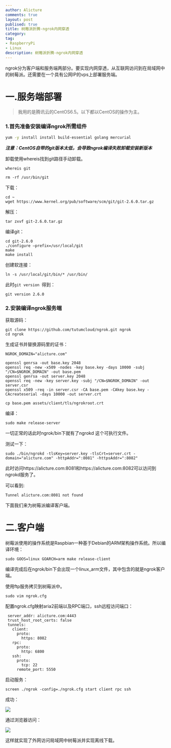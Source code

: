 ```yaml
---
author: Alicture
comments: true
layout: post
publised: true
title: 树莓派折腾-ngrok内网穿透
category: 
tag: 
- RaspberryPi
- Linux
description: 树莓派折腾-ngrok内网穿透
---
```


ngrok分为客户端和服务端两部分。要实现内网穿透，从互联网访问到在局域网中的树莓派。还需要在一个具有公网IP的vps上部署服务端。

<!--more-->

# 一.服务端部署

> 我用的是腾讯云的CentOS6.5。以下都以CentOS的操作为主。

### 1.首先准备安装编译ngrok所需组件

```bash
yum -y install install build-essential golang mercurial
```

***注意：CentOS自带的git版本太低，会导致ngrok编译失败卸载安装新版本***

卸载使用whereis找到git路径手动卸载。

```
whereis git
```

```
rm -rf /usr/bin/git
```

下载：

```
cd ~
wget https://www.kernel.org/pub/software/scm/git/git-2.6.0.tar.gz
```

解压：

```
tar zxvf git-2.6.0.tar.gz
```

编译git：

```
cd git-2.6.0
./configure –prefix=/usr/local/git
make
make install
```

创建软连接：

```
ln -s /usr/local/git/bin/* /usr/bin/
```

此时``git version ``得到：

```
git version 2.6.0
```

### 2.安装编译ngrok服务端

获取源码：

```
git clone https://github.com/tutumcloud/ngrok.git ngrok
cd ngrok
```

生成证书并替换源码里的证书：

```
NGROK_DOMAIN="alicture.com"

openssl genrsa -out base.key 2048
openssl req -new -x509 -nodes -key base.key -days 10000 -subj "/CN=$NGROK_DOMAIN" -out base.pem
openssl genrsa -out server.key 2048
openssl req -new -key server.key -subj "/CN=$NGROK_DOMAIN" -out server.csr
openssl x509 -req -in server.csr -CA base.pem -CAkey base.key -CAcreateserial -days 10000 -out server.crt

cp base.pem assets/client/tls/ngrokroot.crt
```

编译：

```
sudo make release-server
```

一切正常的话此时ngrok/bin下就有了ngrokd 这个可执行文件。

测试一下：

```
sudo ./bin/ngrokd -tlsKey=server.key -tlsCrt=server.crt -domain="alicture.com" -httpAddr=":8081" -httpsAddr=":8082"
```

此时访问https://alicture.com:8081和https://alicture.com:8082可以访问到ngrokd服务了。

可以看到:

```
Tunnel alicture.com:8081 not found
```

下面我们来为树莓派编译客户端。

# 二.客户端

树莓派使用的操作系统是Raspbian一种基于Debian的ARM架构操作系统。所以编译环境：

```
sudo GOOS=linux GOARCH=arm make release-client
```

编译完成后在ngrok/bin下会出现一个linux_arm文件，其中包含的就是ngrok客户端。

使用ftp服务拷贝到树莓派中。

```
sudo vim ngrok.cfg
```

配置ngrok.cfg映射aria2前端以及RPC端口，ssh远程访问端口：

```
 server_addr: alicture.com:4443
 trust_host_root_certs: false
 tunnels:
   client:
     proto:
       https: 8082
   rpc:
     proto:
       http: 6800
   ssh:
     proto:
       tcp: 22
     remote_port: 5550
```

启动服务：

```
screen ./ngrok -config=./ngrok.cfg start client rpc ssh
```

成功：

![](http://ww1.sinaimg.cn/mw690/76731d17gy1fc2u39c7cdj20wi0mcqi4.jpg)

通过浏览器访问：

![](http://ww1.sinaimg.cn/mw690/76731d17gy1fc2u9cieszj21kw0hc76q)

这样就实现了外网访问局域网中树莓派并实现离线下载。